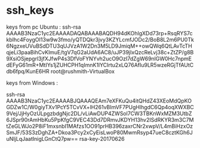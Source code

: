 # ssh_keys
keys from pc
Ubuntu :
ssh-rsa AAAAB3NzaC1yc2EAAAADAQABAAABAQDH94dKOhlgXDd73rp+RsqRYS7ckbIhc4FoygOI13w9w3fmo/yQTDQkr3jvy3KZYLcmfJODc2/BoB8L2m6PU0Tk6NgzxeUVuBSdDTU3qUJVzA1W2Dn3M5LD9JmiqM++owQWq6QtLAvTcTHqjeLi3paaBihCvKlmuE/tgV7qG2aUdA6AC8/uJP39jIxQzcReLvj38c+ZtZP/g8B9XsiOSjepgrl3jfXJfwP4s3DfVoFYNYvh2ucO9OzI7dZgW69nlGW0Hc7npmEdEFyG61mR+MtIYs1jZUHCPH1qImnK1lYCIrtu2xLQ76AfIu9LR5wzeRGjTfAUtCdb6fpq/KunE6HR root@rushmith-VirtualBox


keys from Windows :

ssh-rsa AAAAB3NzaC1yc2EAAAABJQAAAQEAm7eXFKuQu4itQHdZ43XEoMdQpKOGDZw1C/W0giyTXv1PcY5TCvVX+lH261vBImVF7PUgHlhgdC6Qp4oqXWXBC9Vej/JjHyOzULpgzbdgNjc2DL/vLiAwDUP4ZWSol7CW3TBKnWxMZM3UtbZ6JSpr90rAmHbKu5PpKfgC9VEC43Dd7DRmvJKDYH13hv2ISdRKYR3m3C7MtZeGLWJo2P8iF1mxsnbI1MAfzs1OO91prHB396zaxrCNr2xwpV/L4mBiHzxOzSmJF/53S3zDghZA+Dkoa3Pcy2xCyEisLwoP80MwmRsyp47ueC8cztKGh6JuNIjLqJaatInigLGnCtQ7pw== rsa-key-20170626
